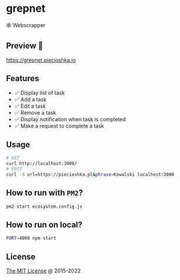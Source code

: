 # grepnet

🕸 Webscrapper

## Preview 🎉

<https://grepnet.piecioshka.io>

## Features

* ✅ Display list of task
* ✅ Add a task
* ✅ Edit a task
* ✅ Remove a task
* ✅ Display notification when task is completed
* ✅ Make a request to complete a task

## Usage

```bash
# GET
curl http://localhost:3000/
# POST
curl -d url=https://piecioshka.pl&phrase=Kowalski localhost:3000
```

## How to run with `PM2`?

```bash
pm2 start ecosystem.config.js
```

## How to run on local?

```bash
PORT=4000 npm start
```

## License

[The MIT License](http://piecioshka.mit-license.org) @ 2015-2022
